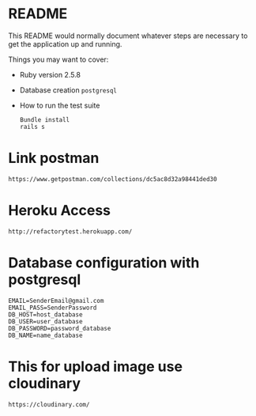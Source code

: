 # README

This README would normally document whatever steps are necessary to get the
application up and running.

Things you may want to cover:

* Ruby version
  2.5.8

* Database creation
`postgresql`

* How to run the test suite
  ```
  Bundle install
  rails s
  ```

# Link postman
`https://www.getpostman.com/collections/dc5ac8d32a98441ded30`

# Heroku Access
`http://refactorytest.herokuapp.com/`

# Database configuration with postgresql
```
EMAIL=SenderEmail@gmail.com
EMAIL_PASS=SenderPassword
DB_HOST=host_database
DB_USER=user_database
DB_PASSWORD=password_database
DB_NAME=name_database

```
# This for upload image use cloudinary
`https://cloudinary.com/`